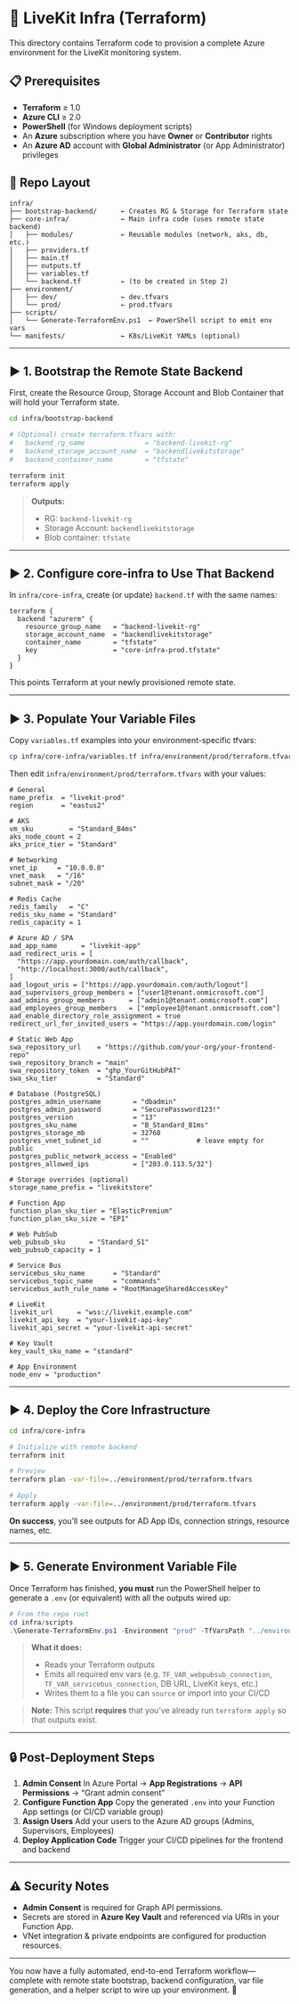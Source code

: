 # 🌳 LiveKit Infra (Terraform)

This directory contains Terraform code to provision a complete Azure environment for the LiveKit monitoring system.

## 📋 Prerequisites

* **Terraform** ≥ 1.0
* **Azure CLI** ≥ 2.0
* **PowerShell** (for Windows deployment scripts)
* An **Azure** subscription where you have **Owner** or **Contributor** rights
* An **Azure AD** account with **Global Administrator** (or App Administrator) privileges

## 📁 Repo Layout

```
infra/
├── bootstrap-backend/      ← Creates RG & Storage for Terraform state
├── core-infra/             ← Main infra code (uses remote state backend)
│   ├── modules/            ← Reusable modules (network, aks, db, etc.)
│   ├── providers.tf
│   ├── main.tf
│   ├── outputs.tf
│   ├── variables.tf
│   └── backend.tf          ← (to be created in Step 2)
├── environment/
│   ├── dev/                ← dev.tfvars
│   └── prod/               ← prod.tfvars
├── scripts/
│   └── Generate-TerraformEnv.ps1  ← PowerShell script to emit env vars
└── manifests/              ← K8s/LiveKit YAMLs (optional)
```

---

## ▶️ 1. Bootstrap the Remote State Backend

First, create the Resource Group, Storage Account and Blob Container that will hold your Terraform state.

```bash
cd infra/bootstrap-backend

# (Optional) create terraform.tfvars with:
#   backend_rg_name               = "backend-livekit-rg"
#   backend_storage_account_name  = "backendlivekitstorage"
#   backend_container_name        = "tfstate"

terraform init
terraform apply
```

> **Outputs:**
>
> * RG: `backend-livekit-rg`
> * Storage Account: `backendlivekitstorage`
> * Blob container: `tfstate`

---

## ▶️ 2. Configure core-infra to Use That Backend

In `infra/core-infra`, create (or update) `backend.tf` with the same names:

```hcl
terraform {
  backend "azurerm" {
    resource_group_name   = "backend-livekit-rg"
    storage_account_name  = "backendlivekitstorage"
    container_name        = "tfstate"
    key                   = "core-infra-prod.tfstate"
  }
}
```

This points Terraform at your newly provisioned remote state.

---

## ▶️ 3. Populate Your Variable Files

Copy `variables.tf` examples into your environment-specific tfvars:

```bash
cp infra/core-infra/variables.tf infra/environment/prod/terraform.tfvars
```

Then edit `infra/environment/prod/terraform.tfvars` with your values:

```hcl
# General
name_prefix  = "livekit-prod"
region       = "eastus2"

# AKS
vm_sku         = "Standard_B4ms"
aks_node_count = 2
aks_price_tier = "Standard"

# Networking
vnet_ip     = "10.0.0.0"
vnet_mask   = "/16"
subnet_mask = "/20"

# Redis Cache
redis_family   = "C"
redis_sku_name = "Standard"
redis_capacity = 1

# Azure AD / SPA
aad_app_name      = "livekit-app"
aad_redirect_uris = [
  "https://app.yourdomain.com/auth/callback",
  "http://localhost:3000/auth/callback",
]
aad_logout_uris = ["https://app.yourdomain.com/auth/logout"]
aad_supervisors_group_members = ["user1@tenant.onmicrosoft.com"]
aad_admins_group_members      = ["admin1@tenant.onmicrosoft.com"]
aad_employees_group_members   = ["employee1@tenant.onmicrosoft.com"]
aad_enable_directory_role_assignment = true
redirect_url_for_invited_users = "https://app.yourdomain.com/login"

# Static Web App
swa_repository_url    = "https://github.com/your-org/your-frontend-repo"
swa_repository_branch = "main"
swa_repository_token  = "ghp_YourGitHubPAT"
swa_sku_tier          = "Standard"

# Database (PostgreSQL)
postgres_admin_username        = "dbadmin"
postgres_admin_password        = "SecurePassword123!"
postgres_version               = "13"
postgres_sku_name              = "B_Standard_B1ms"
postgres_storage_mb            = 32768
postgres_vnet_subnet_id        = ""            # leave empty for public
postgres_public_network_access = "Enabled"
postgres_allowed_ips           = ["203.0.113.5/32"]

# Storage overrides (optional)
storage_name_prefix = "livekitstore"

# Function App
function_plan_sku_tier = "ElasticPremium"
function_plan_sku_size = "EP1"

# Web PubSub
web_pubsub_sku      = "Standard_S1"
web_pubsub_capacity = 1

# Service Bus
servicebus_sku_name       = "Standard"
servicebus_topic_name     = "commands"
servicebus_auth_rule_name = "RootManageSharedAccessKey"

# LiveKit
livekit_url      = "wss://livekit.example.com"
livekit_api_key  = "your-livekit-api-key"
livekit_api_secret = "your-livekit-api-secret"

# Key Vault
key_vault_sku_name = "standard"

# App Environment
node_env = "production"
```

---

## ▶️ 4. Deploy the Core Infrastructure

```bash
cd infra/core-infra

# Initialize with remote backend
terraform init

# Preview
terraform plan -var-file=../environment/prod/terraform.tfvars

# Apply
terraform apply -var-file=../environment/prod/terraform.tfvars
```

**On success**, you’ll see outputs for AD App IDs, connection strings, resource names, etc.

---

## ▶️ 5. Generate Environment Variable File

Once Terraform has finished, **you must** run the PowerShell helper to generate a `.env` (or equivalent) with all the outputs wired up:

```powershell
# From the repo root
cd infra/scripts
.\Generate-TerraformEnv.ps1 -Environment "prod" -TfVarsPath "../environment/prod/terraform.tfvars"
```

> **What it does:**
>
> * Reads your Terraform outputs
> * Emits all required env vars (e.g. `TF_VAR_webpubsub_connection`, `TF_VAR_servicebus_connection`, DB URL, LiveKit keys, etc.)
> * Writes them to a file you can `source` or import into your CI/CD

> **Note:** This script **requires** that you’ve already run `terraform apply` so that outputs exist.

---

## 🔒 Post-Deployment Steps

1. **Admin Consent**
   In Azure Portal → **App Registrations** → **API Permissions** → “Grant admin consent”
2. **Configure Function App**
   Copy the generated `.env` into your Function App settings (or CI/CD variable group)
3. **Assign Users**
   Add your users to the Azure AD groups (Admins, Supervisors, Employees)
4. **Deploy Application Code**
   Trigger your CI/CD pipelines for the frontend and backend

---

## ⚠️ Security Notes

* **Admin Consent** is required for Graph API permissions.
* Secrets are stored in **Azure Key Vault** and referenced via URIs in your Function App.
* VNet integration & private endpoints are configured for production resources.

---

You now have a fully automated, end-to-end Terraform workflow—complete with remote state bootstrap, backend configuration, var file generation, and a helper script to wire up your environment. 🚀
